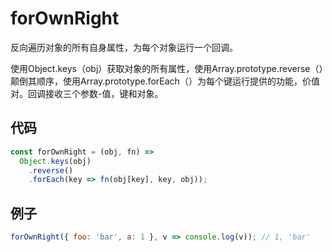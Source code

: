 # forOwnRight

反向遍历对象的所有自身属性，为每个对象运行一个回调。

使用Object.keys（obj）获取对象的所有属性，使用Array.prototype.reverse（）颠倒其顺序，使用Array.prototype.forEach（）为每个键运行提供的功能，价值对。回调接收三个参数-值，键和对象。

## 代码

```js
const forOwnRight = (obj, fn) =>
  Object.keys(obj)
    .reverse()
    .forEach(key => fn(obj[key], key, obj));
```

## 例子

```js
forOwnRight({ foo: 'bar', a: 1 }, v => console.log(v)); // 1, 'bar'
```
